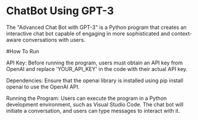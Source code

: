 # ChatBot Using GPT-3
The "Advanced Chat Bot with GPT-3" is a Python program that creates an interactive chat bot capable of engaging in more sophisticated and context-aware conversations with users. 

#How To Run

API Key: Before running the program, users must obtain an API key from OpenAI and replace 'YOUR_API_KEY' in the code with their actual API key.

Dependencies: Ensure that the openai library is installed using pip install openai to use the OpenAI API.

Running the Program: Users can execute the program in a Python development environment, such as Visual Studio Code. The chat bot will initiate a conversation, and users can type messages to interact with it.
